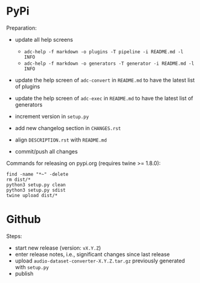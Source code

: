 PyPi
====

Preparation:

* update all help screens

  * `adc-help -f markdown -o plugins -T pipeline -i README.md -l INFO`
  * `adc-help -f markdown -o generators -T generator -i README.md -l INFO`
  
* update the help screen of `adc-convert` in `README.md` to have the latest list of plugins
* update the help screen of `adc-exec` in `README.md` to have the latest list of generators
* increment version in `setup.py`
* add new changelog section in `CHANGES.rst`
* align `DESCRIPTION.rst` with `README.md`  
* commit/push all changes

Commands for releasing on pypi.org (requires twine >= 1.8.0):

```
find -name "*~" -delete
rm dist/*
python3 setup.py clean
python3 setup.py sdist
twine upload dist/*
```


Github
======

Steps:

* start new release (version: `vX.Y.Z`)
* enter release notes, i.e., significant changes since last release
* upload `audio-dataset-converter-X.Y.Z.tar.gz` previously generated with `setup.py`
* publish
